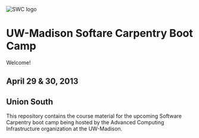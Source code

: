 ![SWC logo](http://software-carpentry.org/img/software-carpentry-banner.png)

UW-Madison Softare Carpentry Boot Camp
=======================================
Welcome!

April 29 & 30, 2013
--------------------

Union South
--------------

This repository contains the course material for the upcoming Software
Carpentry boot camp being hosted by the Advanced Computing
Infrastructure organization at the UW-Madison.

